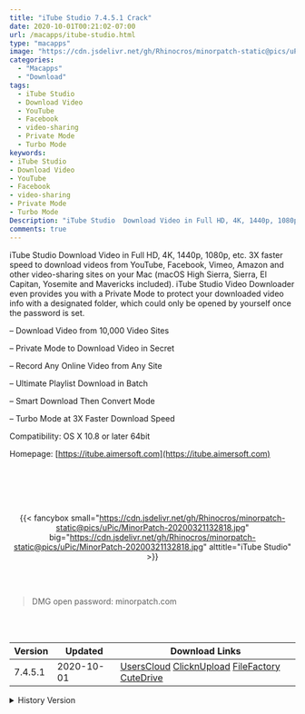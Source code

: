```yaml
---
title: "iTube Studio 7.4.5.1 Crack"
date: 2020-10-01T00:21:02-07:00
url: /macapps/itube-studio.html
type: "macapps"
image: "https://cdn.jsdelivr.net/gh/Rhinocros/minorpatch-static@pics/uPic/b16gX5.png"
categories:
  - "Macapps"
  - "Download"
tags:
  - iTube Studio
  - Download Video
  - YouTube
  - Facebook
  - video-sharing
  - Private Mode
  - Turbo Mode
keywords:
- iTube Studio
- Download Video
- YouTube
- Facebook
- video-sharing
- Private Mode
- Turbo Mode
Description: "iTube Studio  Download Video in Full HD, 4K, 1440p, 1080p, etc. 3X faster speed to download videos from YouTube, Facebook, Vimeo, Amazon and other video-sharing sites on your Mac"
comments: true
---
```


iTube Studio  Download Video in Full HD, 4K, 1440p, 1080p, etc. 3X faster speed to download videos from YouTube, Facebook, Vimeo, Amazon and other video-sharing sites on your Mac (macOS High Sierra, Sierra, El Capitan, Yosemite and Mavericks included). iTube Studio Video Downloader even provides you with a Private Mode to protect your downloaded video info with a designated folder, which could only be opened by yourself once the password is set.

– Download Video from 10,000 Video Sites

– Private Mode to Download Video in Secret

– Record Any Online Video from Any Site

– Ultimate Playlist Download in Batch

– Smart Download Then Convert Mode

– Turbo Mode at 3X Faster Download Speed



Compatibility: OS X 10.8 or later 64bit

Homepage: [https://itube.aimersoft.com](https://itube.aimersoft.com)

<br/>
<br/>
<script async src="https://pagead2.googlesyndication.com/pagead/js/adsbygoogle.js"></script>
<ins class="adsbygoogle"
     style="display:block; text-align:center;"
     data-ad-layout="in-article"
     data-ad-format="fluid"
     data-ad-client="ca-pub-8746275014476192"
     data-ad-slot="5144997159"></ins>
<script>
     (adsbygoogle = window.adsbygoogle || []).push({});
</script>
<br/>
<br/>


<center>

{{< fancybox small="https://cdn.jsdelivr.net/gh/Rhinocros/minorpatch-static@pics/uPic/MinorPatch-20200321132818.jpg" big="https://cdn.jsdelivr.net/gh/Rhinocros/minorpatch-static@pics/uPic/MinorPatch-20200321132818.jpg" alttitle="iTube Studio" >}}

</center>

<br/>
<br/>


> DMG open password: minorpatch.com

<br/>

<br/>
<div id="history_version" class="history_version">

| Version | Updated | Download Links |
| ---- | ---- | ---- |
| 7.4.5.1 | 2020-10-01 | [UsersCloud](https://ouo.io/AV4S10)   [ClicknUpload](https://ouo.io/rjewAA)   [FileFactory](https://ouo.io/Za5Wbq)   [CuteDrive](https://ouo.io/5QKuap) |
<details>
<summary>History Version</summary>

| Version | Updated | Download Links |
| ---- | ---- | ---- |
| 7.4.2.3 | 2020-03-21 | [UsersCloud](https://ouo.io/7Efanh)   [ClicknUpload](https://ouo.io/s9glMs)   [FileFactory](https://ouo.io/R0BUQH)   [CuteDrive](https://ouo.io/b40Qmx) |
</details>

</div>
